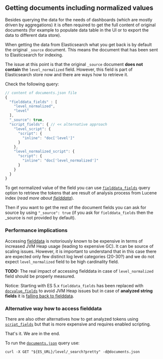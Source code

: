## Getting documents including normalized values

Besides querying the data for the needs of dashboards (which are mostly driven by aggregations)
it is often required to get the full content of original documents (for example to populate data
table in the UI or to export the data to different data store). 

When getting the data from Elasticsearch what you get back is by default the original `_source` document.
This means the document that has been sent to Elasticsearch for indexing.

The issue at this point is that the original `_source` document **does not contain** the `level_normalized`
field. However, this field is part of Elasticsearch store now and there are ways how to retrieve it.

Check the following query:

````javascript
// content of documents.json file
{
  "fielddata_fields" : [
    "level_normalized",
    "level"
  ],
  "_source": true,
  "script_fields": { // << alternative approach
    "level_script": {
      "script": {
        "inline": "doc['level']"
      }
    },
    "level_normalized_script": {
      "script": {
        "inline": "doc['level_normalized']"
      }
    }
  }
}
````
To get normalized value of the field you can use
[`fielddata_fields`](https://www.elastic.co/guide/en/elasticsearch/reference/2.4/search-request-fielddata-fields.html)
query option to retrieve the tokens that are result of analysis process from Lucene index
(_read more about [fielddata](https://www.elastic.co/guide/en/elasticsearch/reference/2.4/fielddata.html)_).

Then if you want to get the rest of the document fields you can ask for source by
using `"_source": true` (if you ask for `fielddata_fields` then the _source is not provided by default).

### Performance implications

Accessing [fielddata](https://www.elastic.co/guide/en/elasticsearch/reference/2.4/fielddata.html) is
notoriously known to be expensive in terms of increased JVM Heap usage (leading to expensive GC). It can be source of scaling issues.
However, it is important to understand that in this case there are expected only few distinct
log level categories (20-30?) and we do not expect `level_normalized` field to be high cardinality field.

**TODO:** The real impact of accessing fielddata in case of `level_normalized` field should be properly measured.

Notice: Starting with ES 5.x `fielddata_fields` has been replaced with
[`docvalue_fields`](https://www.elastic.co/guide/en/elasticsearch/reference/current/search-request-docvalue-fields.html)
to avoid JVM Heap issues but in case of **analyzed string fields**
it is [falling back to fielddata](https://www.elastic.co/guide/en/elasticsearch/reference/current/doc-values.html).


### Alternative way how to access fielddata

There are also other alternatives how to get analyzed tokens using [`script_fields`](https://www.elastic.co/guide/en/elasticsearch/reference/2.4/search-request-script-fields.html)
but that is more expensive and requires enabled scripting.  

That's it. We are in the end.

To run the [`documents.json`](documents.json) query use:

````shell
curl -X GET "${ES_URL}/level/_search?pretty" -d@documents.json
````
